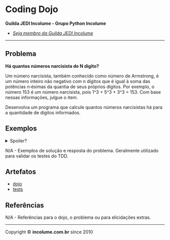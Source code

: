 # Coding Dojo

**Guilda JEDI Incolume - Grupo Python Incolume**

- _[Seja membro da Guilda JEDI Incolume](https://discord.gg/eBNamXVtBW)_

---

## Problema

**Há quantos números narcisista de N digito?**


Um número narcisista, também conhecido como número de Armstrong, é um número inteiro não negativo com n dígitos que é igual à soma das potências n‑ésimas da quantia de seus próprios dígitos. Por exemplo, o número 153 é um número narcisista, pois 1^3 + 5^3 + 3^3 = 153. Com base nessas informações, julgue o item.

Desenvolva um programa que calcule quantos números narcisistas há para a quantidade de dígitos informados.

## Exemplos

<details> 
  <summary>Spoiler?</summary> 
   Considerar em caso de fatoração:

    > modo pythônico
    > sem condicionais 
    > estruturas performáticas
    > redução de complexidade ciclomática 
    > análise assintótica de algoritmos (big O)

</details>

N/A - Exemplos de solução e resposta do problema. Geralmente utilizado para validar os testes do TDD.

## Artefatos

- [dojo](__init__.py)
- [tests](test_20240705.py)


## Referências

N/A - Referências para o dojo, o problema ou para elicidações extras.

---

Copyright &copy; **incolume.com.br** since 2010